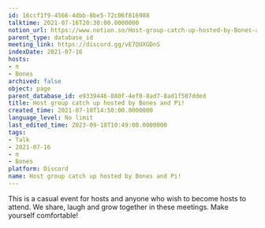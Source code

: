 ```yaml
---
id: 16ccf1f9-4566-4dbb-8be5-72c06f816988
talktime: 2021-07-16T20:30:00.0000000
notion_url: https://www.notion.so/Host-group-catch-up-hosted-by-Bones-and-Pi-16ccf1f945664dbb8be572c06f816988
parent_type: database_id
meeting_link: https://discord.gg/vE7QUXGDnS
indexDate: 2021-07-16
hosts:
- π
- Bones
archived: false
object: page
parent_database_id: e9339446-880f-4ef0-8ad7-8ad1f507dded
title: Host group catch up hosted by Bones and Pi!
created_time: 2021-07-10T14:50:00.0000000
language_level: No limit
last_edited_time: 2023-09-18T10:49:00.0000000
tags:
- Talk
- 2021-07-16
- π
- Bones
platform: Discord
name: Host group catch up hosted by Bones and Pi!
---
```


This is a casual event for hosts and anyone who wish to become hosts to attend.  We share, laugh and grow together in these meetings.  Make yourself comfortable!






